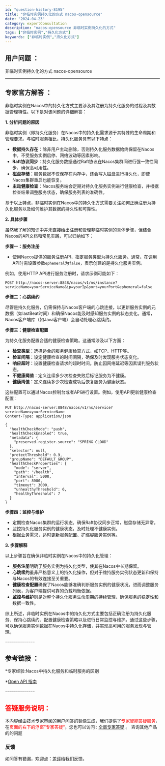 ```yaml
---
id: "question-history-8195"
title: "非临时实例持久化的方式 nacos-opensource"
date: "2024-04-23"
category: expertConsultation
description: "nacos-opensource 非临时实例持久化的方式"
tags: ["非临时实例","持久化方式"]
keywords: ["非临时实例","持久化方式"]
---
```


## 用户问题 ： 
 非临时实例持久化的方式 nacos-opensource 

---------------
## 专家官方解答 ：

非临时实例在Nacos中的持久化方式主要涉及其注册为持久化服务的过程及其数据管理特性。以下是对该问题的详细解答：

**1. 分析问题的原因**

非临时实例（即持久化服务）在Nacos中的持久化需求源于其特殊的生命周期和管理要求。与临时服务相比，持久化服务具有以下特点：

- **数据持久存在**：除非用户主动删除，否则持久化服务数据始终保留在Nacos中，不受服务实例启停、网络波动等因素影响。
- **Raft协议同步**：持久化服务数据通过Raft协议在Nacos集群间进行强一致性同步，确保高可用性。
- **磁盘存储**：服务数据不仅保存在内存中，还会写入磁盘进行持久化，即使Nacos集群重启也能恢复。
- **主动健康检查**：Nacos服务端会定期对持久化服务实例进行健康检查，并根据检查结果调整服务状态，确保服务列表的准确性。

基于以上特点，非临时实例在Nacos中的持久化方式需要关注如何正确注册为持久化服务以及如何维护其数据的持久性和可靠性。

**2. 具体步骤**

虽然我了解的知识中并未直接给出注册和管理非临时实例的具体步骤，但结合Nacos的API文档和常见实践，可以归纳如下：

**步骤一：服务注册**

- 使用Nacos提供的服务注册API，指定服务类型为持久化服务。通常，在调用API时需设置参数`ephemeral`为`false`，表示创建的是持久化服务实例。

例如，使用HTTP API进行服务注册时，请求示例可能如下：

```http
POST http://nacos-server:8848/nacos/v1/ns/instance?serviceName=yourServiceName&ip=yourIp&port=yourPort&ephemeral=false
```

**步骤二：心跳续约**

尽管是持久化服务，仍需保持与Nacos客户端的心跳连接，以更新服务实例的元数据（如lastBeat时间）和确保Nacos能及时感知服务实例的状态变化。通常，Nacos客户端库（如Java客户端）会自动处理心跳续约。

**步骤三：健康检查配置**

为持久化服务配置合适的健康检查策略。这通常涉及以下方面：

- **检查类型**：选择适合的服务健康检查方式，如TCP、HTTP等。
- **检查间隔**：设定健康检查的时间间隔，确保及时发现服务状态变化。
- **响应超时**：设置健康检查请求的超时时间，防止因网络延迟等因素误判服务状态。
- **不健康阈值**：定义连续多少次检查失败后标记服务为不健康。
- **健康阈值**：定义连续多少次检查成功后恢复服务为健康状态。

这些配置可以通过Nacos控制台或者API进行设置。例如，使用API更新健康检查配置：

```http
PUT http://nacos-server:8848/nacos/v1/ns/service?serviceName=yourServiceName
Content-Type: application/json

{
  "healthCheckMode": "push",
  "healthCheckEnabled": true,
  "metadata": {
    "preserved.register.source": "SPRING_CLOUD"
  },
  "selector": null,
  "protectThreshold": 0.9,
  "groupName": "DEFAULT_GROUP",
  "healthCheckProperties": {
    "mode": "server",
    "path": "/health",
    "interval": 5000,
    "port": 8080,
    "timeout": 3000,
    "unhealthyThreshold": 6,
    "healthyThreshold": 7
  }
}
```

**步骤四：监控与维护**

- 定期检查Nacos集群的运行状态，确保Raft协议同步正常，磁盘存储无异常。
- 监控持久化服务实例的健康状态，及时处理不健康实例。
- 根据业务需求，适时更新服务配置、扩缩容服务实例等。

**3. 步骤解释**

以上步骤旨在确保非临时实例在Nacos中的持久化管理：

- **服务注册**明确了服务实例为持久化类型，使其在Nacos中长期保留。
- **心跳续约**虽非严格意义上的持久化操作，但对于维持服务实例状态更新和保持与Nacos的有效连接至关重要。
- **健康检查配置**确保了Nacos能够准确判断服务实例的健康状况，进而调整服务列表，为客户端提供可靠的负载均衡依据。
- **监控与维护**则是对整个持久化服务生命周期的持续管理，确保服务的稳定性和数据一致性。

综上所述，非临时实例在Nacos中的持久化方式主要包括正确注册为持久化服务、保持心跳续约、配置健康检查策略以及进行日常监控与维护。通过这些步骤，可以确保服务实例数据在Nacos中持久化存储，并实现高可用的服务发现与管理。


<font color="#949494">---------------</font> 


## 参考链接 ：

*专家经验:Nacos中持久化服务和临时服务的区别 
 
 *[Open API 指南](https://nacos.io/docs/latest/guide/user/open-api)


 <font color="#949494">---------------</font> 
 


## <font color="#FF0000">答疑服务说明：</font> 

本内容经由技术专家审阅的用户问答的镜像生成，我们提供了<font color="#FF0000">专家智能答疑服务</font>，在<font color="#FF0000">页面的右下的浮窗”专家答疑“</font>。您也可以访问 : [全局专家答疑](https://opensource.alibaba.com/chatBot) 。 咨询其他产品的的问题

### 反馈
如问答有错漏，欢迎点：[差评](https://ai.nacos.io/user/feedbackByEnhancerGradePOJOID?enhancerGradePOJOId=11516)给我们反馈。
